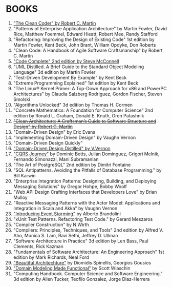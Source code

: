 # BOOKS

1. <ins>"The Clean Coder" by Robert C. Martin</ins>
1. "Patterns of Enterprise Application Architecture" by Martin Fowler, David Rice, Matthew Foemmel, Edward Hieatt, Robert Mee, Randy Stafford
1. "Refactoring: Improving the Design of Existing Code" 1st edition by Martin Fowler, Kent Beck, John Brant, William Opdyke, Don Roberts
1. "Clean Code: A Handbook of Agile Software Craftsmanship" by Robert C. Martin
1. <ins>"Code Complete" 2nd edition by Steve McConnell</ins>
1. "UML Distilled. A Brief Guide to the Standard Object Modeling Language" 3d edition by Martin Fowler
1. "Test-Driven Development By Example" by Kent Beck
1. "Extreme Programming Explained" 1st edition by Kent Beck
1. "The Linux® Kernel Primer: A Top-Down Approach for x86 and PowerPC Architectures" by Claudia Salzberg Rodriguez, Gordon Fischer, Steven Smolski
1. "Algorithms Unlocked" 3d edition by Thomas H. Cormen
1. "Concrete Mathematics: A Foundation for Computer Science" 2nd edition by Ronald L. Graham, Donald E. Knuth, Oren Patashnik
1. <ins>~~"Clean Architecture: A Craftsman’s Guide to Software Structure and Design" by Robert C. Martin~~</ins>
1. "Domain-Driven Design" by Eric Evans
1. "Implementing Domain-Driven Design" by Vaughn Vernon
1. "Domain-Driven Design Quickly"
1. <ins>"Domain-Driven Design Distilled" by V.Vernon</ins>
1. ["CQRS Journey"](https://docs.microsoft.com/en-US/previous-versions/msp-n-p/jj554200(v=pandp.10)) by Dominic Betts, Julián Domínguez, Grigori Melnik, Fernando Simonazzi, Mani Subramanian
1. "The Art of PostgreSQL" 2nd edition by Dimitri Fontaine
1. "SQL Antipatterns. Avoiding the Pitfalls of Database Programming." by Bill Karwin
1. "Enterprise Integration Patterns: Designing, Building, and Deploying Messaging Solutions" by Gregor Hohpe, Bobby Woolf
1. "Web API Design Crafting Interfaces that Developers Love" by Brian Mulloy
1. "Reactive Messaging Patterns with the Actor Model: Applications and Integration in Scala and Akka" by Vaughn Vernon
1. ["Introducing Event Storming"](https://leanpub.com/introducing_eventstorming) by Alberto Brandolini
1. "xUnit Test Patterns. Refactoring Test Code." by Gerard Meszaros
1. "Compiler Construction" by N.Wirth
1. "Compilers: Principles, Techniques, and Tools" 2nd edition by Alfred V. Aho, Monica S. Lam, Ravi Sethi, Jeffrey D. Ullman
1. "Software Architecture in Practice" 3d edition by Len Bass, Paul Clements, Rick Kazman
1. "Fundamentals of Software Architecture: An Engineering Approach" 1st edition by Mark Richards, Neal Ford
1. ["Beautiful Architechture"](https://www.amazon.com/Beautiful-Architecture-Leading-Thinkers-Software/dp/059651798X) by Diomidis Spinellis, Georgios Gousios
1. ["Domain Modeling Made Functional"](https://www.bookdepository.com/Domain-Modeling-Made-Functional-Scott-Wlaschin/9781680502541) by Scott Wlaschin
1. "Computing Handbook. Computer Science and Software Engineering." 3d edition by Allen Tucker, Teofilo Gonzalez, Jorge Diaz-Herrera
